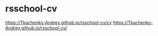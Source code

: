 # rsschool-cv
https://Tkachenko-Andrey.github.io/rsschool-cv/cv
https://Tkachenko-Andrey.github.io/rsschool-cv/